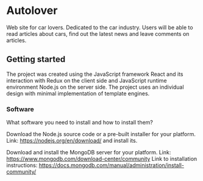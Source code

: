 # Autolover
Web site for car lovers.
Dedicated to the car industry.
Users will be able to read articles about cars, find out the latest news and leave comments on articles.

## Getting started ##

The project was created using the JavaScript framework React and its interaction with Redux on the client side and JavaScript runtime environment Node.js on the server side. The project uses an individual design with minimal implementation of template engines.

### Software ###
What software you need to install and how to install them?

Download the Node.js source code or a pre-built installer for your platform.
Link: https://nodejs.org/en/download/
and install its.

Download and install the MongoDB server for your platform.
Link: https://www.mongodb.com/download-center/community
Link to installation instructions: https://docs.mongodb.com/manual/administration/install-community/ 
